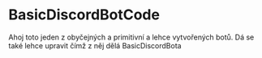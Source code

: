 # BasicDiscordBotCode
Ahoj toto jeden z obyčejných a primitivní a lehce vytvořených botů. Dá se také lehce upravit čímž z něj dělá BasicDiscordBota
